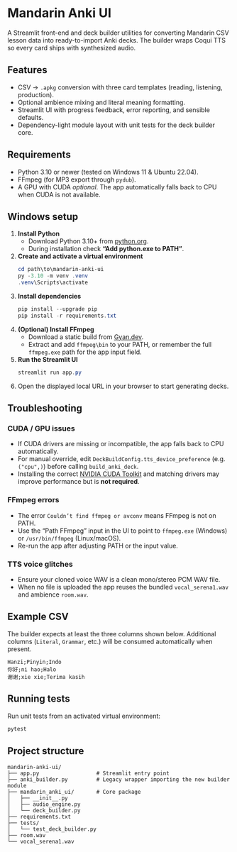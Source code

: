 # Mandarin Anki UI

A Streamlit front-end and deck builder utilities for converting Mandarin CSV lesson data into ready-to-import Anki decks. The builder wraps Coqui TTS so every card ships with synthesized audio.

## Features

- CSV → `.apkg` conversion with three card templates (reading, listening, production).
- Optional ambience mixing and literal meaning formatting.
- Streamlit UI with progress feedback, error reporting, and sensible defaults.
- Dependency-light module layout with unit tests for the deck builder core.

## Requirements

- Python 3.10 or newer (tested on Windows 11 & Ubuntu 22.04).
- FFmpeg (for MP3 export through `pydub`).
- A GPU with CUDA *optional*. The app automatically falls back to CPU when CUDA is not available.

## Windows setup

1. **Install Python**
   - Download Python 3.10+ from [python.org](https://www.python.org/downloads/windows/).
   - During installation check **“Add python.exe to PATH”**.
2. **Create and activate a virtual environment**
   ```powershell
   cd path\to\mandarin-anki-ui
   py -3.10 -m venv .venv
   .venv\Scripts\activate
   ```
3. **Install dependencies**
   ```powershell
   pip install --upgrade pip
   pip install -r requirements.txt
   ```
4. **(Optional) Install FFmpeg**
   - Download a static build from [Gyan.dev](https://www.gyan.dev/ffmpeg/builds/).
   - Extract and add `ffmpeg\bin` to your PATH, or remember the full `ffmpeg.exe` path for the app input field.
5. **Run the Streamlit UI**
   ```powershell
   streamlit run app.py
   ```
6. Open the displayed local URL in your browser to start generating decks.

## Troubleshooting

### CUDA / GPU issues
- If CUDA drivers are missing or incompatible, the app falls back to CPU automatically.
- For manual override, edit `DeckBuildConfig.tts_device_preference` (e.g. `("cpu",)`) before calling `build_anki_deck`.
- Installing the correct [NVIDIA CUDA Toolkit](https://developer.nvidia.com/cuda-downloads) and matching drivers may improve performance but is **not required**.

### FFmpeg errors
- The error `Couldn’t find ffmpeg or avconv` means FFmpeg is not on PATH.
- Use the “Path FFmpeg” input in the UI to point to `ffmpeg.exe` (Windows) or `/usr/bin/ffmpeg` (Linux/macOS).
- Re-run the app after adjusting PATH or the input value.

### TTS voice glitches
- Ensure your cloned voice WAV is a clean mono/stereo PCM WAV file.
- When no file is uploaded the app reuses the bundled `vocal_serena1.wav` and ambience `room.wav`.

## Example CSV

The builder expects at least the three columns shown below. Additional columns (`Literal`, `Grammar`, etc.) will be consumed automatically when present.

```csv
Hanzi;Pinyin;Indo
你好;ni hao;Halo
谢谢;xie xie;Terima kasih
```

## Running tests

Run unit tests from an activated virtual environment:

```bash
pytest
```

## Project structure

```
mandarin-anki-ui/
├── app.py                  # Streamlit entry point
├── anki_builder.py         # Legacy wrapper importing the new builder module
├── mandarin_anki_ui/       # Core package
│   ├── __init__.py
│   ├── audio_engine.py
│   └── deck_builder.py
├── requirements.txt
├── tests/
│   └── test_deck_builder.py
├── room.wav
└── vocal_serena1.wav
```

